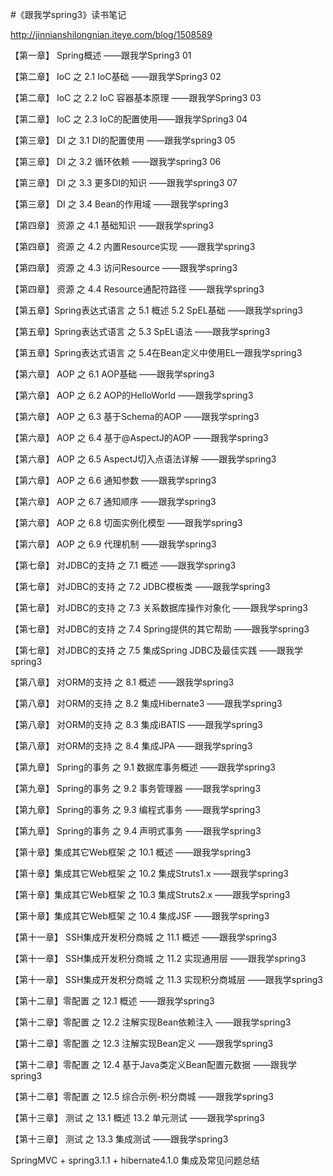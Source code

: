#《跟我学spring3》读书笔记

http://jinnianshilongnian.iteye.com/blog/1508589

【第一章】 Spring概述 ——跟我学Spring3 01

【第二章】 IoC 之 2.1 IoC基础 ——跟我学Spring3 02

【第二章】 IoC 之 2.2 IoC 容器基本原理 ——跟我学Spring3 03

【第二章】 IoC 之 2.3 IoC的配置使用——跟我学Spring3 04

【第三章】 DI 之 3.1 DI的配置使用 ——跟我学spring3 05

【第三章】 DI 之 3.2 循环依赖 ——跟我学spring3 06

【第三章】 DI 之 3.3 更多DI的知识 ——跟我学spring3 07

【第三章】 DI 之 3.4 Bean的作用域 ——跟我学spring3

【第四章】 资源 之 4.1 基础知识 ——跟我学spring3

【第四章】 资源 之 4.2 内置Resource实现 ——跟我学spring3

【第四章】 资源 之 4.3 访问Resource ——跟我学spring3

【第四章】 资源 之 4.4 Resource通配符路径 ——跟我学spring3

【第五章】Spring表达式语言 之 5.1 概述 5.2 SpEL基础 ——跟我学spring3

【第五章】Spring表达式语言 之 5.3 SpEL语法 ——跟我学spring3

【第五章】Spring表达式语言 之 5.4在Bean定义中使用EL—跟我学spring3

【第六章】 AOP 之 6.1 AOP基础 ——跟我学spring3

【第六章】 AOP 之 6.2 AOP的HelloWorld ——跟我学spring3

【第六章】 AOP 之 6.3 基于Schema的AOP ——跟我学spring3

【第六章】 AOP 之 6.4 基于@AspectJ的AOP ——跟我学spring3

【第六章】 AOP 之 6.5 AspectJ切入点语法详解 ——跟我学spring3

【第六章】 AOP 之 6.6 通知参数 ——跟我学spring3

【第六章】 AOP 之 6.7 通知顺序 ——跟我学spring3

【第六章】 AOP 之 6.8 切面实例化模型 ——跟我学spring3

【第六章】 AOP 之 6.9 代理机制 ——跟我学spring3
 
【第七章】 对JDBC的支持 之 7.1 概述 ——跟我学spring3
 
【第七章】 对JDBC的支持 之 7.2 JDBC模板类 ——跟我学spring3

【第七章】 对JDBC的支持 之 7.3 关系数据库操作对象化 ——跟我学spring3
 
【第七章】 对JDBC的支持 之 7.4 Spring提供的其它帮助 ——跟我学spring3

【第七章】 对JDBC的支持 之 7.5 集成Spring JDBC及最佳实践 ——跟我学spring3
 
【第八章】 对ORM的支持 之 8.1 概述 ——跟我学spring3

【第八章】 对ORM的支持 之 8.2 集成Hibernate3 ——跟我学spring3

【第八章】 对ORM的支持 之 8.3 集成iBATIS ——跟我学spring3

【第八章】 对ORM的支持 之 8.4 集成JPA ——跟我学spring3

【第九章】 Spring的事务 之 9.1 数据库事务概述 ——跟我学spring3

【第九章】 Spring的事务 之 9.2 事务管理器 ——跟我学spring3

【第九章】 Spring的事务 之 9.3 编程式事务 ——跟我学spring3

【第九章】 Spring的事务 之 9.4 声明式事务 ——跟我学spring3

【第十章】集成其它Web框架 之 10.1 概述 ——跟我学spring3

【第十章】集成其它Web框架 之 10.2 集成Struts1.x ——跟我学spring3

【第十章】集成其它Web框架 之 10.3 集成Struts2.x ——跟我学spring3

【第十章】集成其它Web框架 之 10.4 集成JSF ——跟我学spring3

【第十一章】 SSH集成开发积分商城 之 11.1 概述 ——跟我学spring3

【第十一章】 SSH集成开发积分商城 之 11.2 实现通用层 ——跟我学spring3

【第十一章】 SSH集成开发积分商城 之 11.3 实现积分商城层 ——跟我学spring3

【第十二章】零配置 之 12.1 概述 ——跟我学spring3

【第十二章】零配置 之 12.2 注解实现Bean依赖注入 ——跟我学spring3

【第十二章】零配置 之 12.3 注解实现Bean定义 ——跟我学spring3

【第十二章】零配置 之 12.4 基于Java类定义Bean配置元数据 ——跟我学spring3

【第十二章】零配置 之 12.5 综合示例-积分商城 ——跟我学spring3

【第十三章】 测试 之 13.1 概述 13.2 单元测试 ——跟我学spring3

【第十三章】 测试 之 13.3 集成测试 ——跟我学spring3

SpringMVC + spring3.1.1 + hibernate4.1.0 集成及常见问题总结